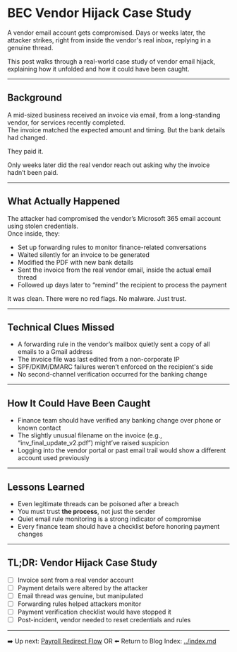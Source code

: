 # BEC Vendor Hijack Case Study

A vendor email account gets compromised. Days or weeks later, the attacker strikes, right from inside the vendor's real inbox, replying in a genuine thread.

This post walks through a real-world case study of vendor email hijack, explaining how it unfolded and how it could have been caught.

---

## Background

A mid-sized business received an invoice via email, from a long-standing vendor, for services recently completed.  
The invoice matched the expected amount and timing. But the bank details had changed.

They paid it.

Only weeks later did the real vendor reach out asking why the invoice hadn’t been paid.

---

## What Actually Happened

The attacker had compromised the vendor’s Microsoft 365 email account using stolen credentials.  
Once inside, they:

- Set up forwarding rules to monitor finance-related conversations  
- Waited silently for an invoice to be generated  
- Modified the PDF with new bank details  
- Sent the invoice from the real vendor email, inside the actual email thread  
- Followed up days later to “remind” the recipient to process the payment  

It was clean. There were no red flags. No malware. Just trust.

---

## Technical Clues Missed

- A forwarding rule in the vendor’s mailbox quietly sent a copy of all emails to a Gmail address  
- The invoice file was last edited from a non-corporate IP  
- SPF/DKIM/DMARC failures weren’t enforced on the recipient's side  
- No second-channel verification occurred for the banking change  

---

## How It Could Have Been Caught

- Finance team should have verified any banking change over phone or known contact  
- The slightly unusual filename on the invoice (e.g., “inv_final_update_v2.pdf”) might’ve raised suspicion  
- Logging into the vendor portal or past email trail would show a different account used previously  

---

## Lessons Learned

- Even legitimate threads can be poisoned after a breach  
- You must trust **the process**, not just the sender  
- Quiet email rule monitoring is a strong indicator of compromise  
- Every finance team should have a checklist before honoring payment changes  

---

## TL;DR: Vendor Hijack Case Study

- [ ] Invoice sent from a real vendor account  
- [ ] Payment details were altered by the attacker  
- [ ] Email thread was genuine, but manipulated  
- [ ] Forwarding rules helped attackers monitor  
- [ ] Payment verification checklist would have stopped it  
- [ ] Post-incident, vendor needed to reset credentials and rules  

---

➡️ Up next: [Payroll Redirect Flow](./bec_payroll_redirect_flow.md) OR ⬅️ Return to Blog Index: [../index.md](../index.md)
